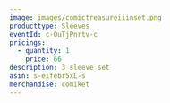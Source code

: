 ```yaml
---
image: images/comictreasureiiinset.png
producttype: Sleeves
eventId: c-OuTjPnrtv-c
pricings:
  - quantity: 1
    price: 66
description: 3 sleeve set
asin: s-eifebr5xL-s
merchandise: comiket
---
```

